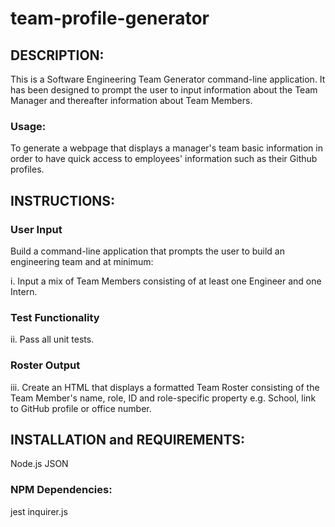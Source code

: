# team-profile-generator

## DESCRIPTION:

This is a Software Engineering Team Generator command-line application. It has been designed to prompt the user to input information about the Team Manager and thereafter information about Team Members. 

### Usage:

To generate a webpage that displays a manager's team basic information in order to have quick access to employees' information such as their Github profiles.

## INSTRUCTIONS:

### User Input
Build a command-line application that prompts the user to build an engineering team and at minimum:

i. Input a mix of Team Members consisting of at least one Engineer and one Intern.

### Test Functionality
ii. Pass all unit tests. 

### Roster Output
iii. Create an HTML that displays a formatted Team Roster consisting of the Team Member's name, role, ID and role-specific property e.g. School, link to GitHub profile or office number.

## INSTALLATION and REQUIREMENTS:

Node.js
JSON

### NPM Dependencies:

jest
inquirer.js



